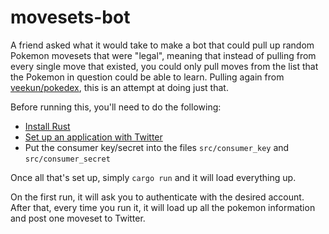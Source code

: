 # movesets-bot

A friend asked what it would take to make a bot that could pull up random Pokemon movesets that were
"legal", meaning that instead of pulling from every single move that existed, you could only pull
moves from the list that the Pokemon in question could be able to learn. Pulling again from
[veekun/pokedex][], this is an attempt at doing just that.

[veekun/pokedex]: https://github.com/veekun/pokedex

Before running this, you'll need to do the following:

- [Install Rust](https://www.rust-lang.org/en-US/install.html)
- [Set up an application with Twitter](https://apps.twitter.com/)
- Put the consumer key/secret into the files `src/consumer_key` and `src/consumer_secret`

Once all that's set up, simply `cargo run` and it will load everything up.

On the first run, it will ask you to authenticate with the desired account. After that, every time
you run it, it will load up all the pokemon information and post one moveset to Twitter.
